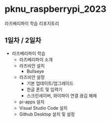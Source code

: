 # pknu_raspberrypi_2023
라즈베리파이 학습 리포지토리

## 1일차 / 2일차
- 라즈베리파이 학습
	- 라즈베리파이 소개
	- 라즈비안 설치
		- Bullseye
	- 라즈비안 설정
		- 기본 업데이트/업그레이드
		- 한글 폰트 및 입력기
		- 스크린세이버, 와이파이 연결 끊김 해제
	- pi-apps 설치
	- Visual Studio Code 설치
	- Github Desktop 설치 및 설정
	